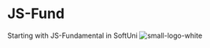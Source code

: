 # JS-Fund

Starting with JS-Fundamental in SoftUni
![small-logo-white](https://user-images.githubusercontent.com/103427078/208328165-a71e23f5-5030-49c0-8076-44118aa6bc11.svg)

